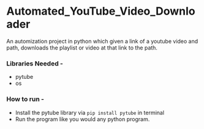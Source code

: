 # Automated_YouTube_Video_Downloader

An automization project in python which given a link of a youtube video and path, downloads the playlist or video at that link to the path.

### Libraries Needed - 
   - pytube
   - os

### How to run - 
  - Install the pytube library via ```pip install pytube``` in terminal
  - Run the program like you would any python program.
